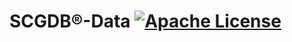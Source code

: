 # SCGDB®-Data [![Apache License](https://img.shields.io/badge/license-Apache-blue.svg)](https://github.com/SCGDB/SCGDB-Data/blob/master/LICENSE)
